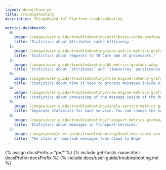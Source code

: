 ```yaml
---
layout: docwithnav-pe
title: Troubleshooting
description: ThingsBoard IoT Platform troubleshooting

metrics-dashboards:
  0:
    image: /images/user-guide/troubleshooting/attributes-cache-grafana.webp
    title: 'Statistics about Attributes cache efficiency.'
  1:
    image: /images/user-guide/troubleshooting/core-and-js-metrics-grafana.webp
    title: 'Statistics about requests to TB Core and JS processors.'
  2:
    image: /images/user-guide/troubleshooting/db-metrics-grafana.webp
    title: 'Statistics about `attributes` and `timeseries` persistence to the PostgreSQL.'
  3:
    image: /images/user-guide/troubleshooting/rule-engine-latency-grafana.webp
    title: 'Statistics about time it took to process messages inside of the Rule Engine.'
  4:
    image: /images/user-guide/troubleshooting/rule-engine-metrics-grafana.webp
    title: 'Statistics about processing of the message inside of the Rule Engine.'
  5:
    image: /images/user-guide/troubleshooting/single-service-metrics-grafana.webp
    title: 'Separate statistics for each service. You can choose the service in the upper left corner.'
  6:
    image: /images/user-guide/troubleshooting/transport-metrics-grafana.webp
    title: 'Statistics about messages in Transport services.'
  7:
    image: /images/edge/user-guide/troubleshooting/downlinks-state-grafana.webp
    title: 'The state of downlink messages from Cloud to Edge'
---
```


{% assign docsPrefix = "pe/" %}
{% include get-hosts-name.html docsPrefix=docsPrefix %}
{% include docs/user-guide/troubleshooting.md %}